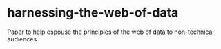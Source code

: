 # harnessing-the-web-of-data
Paper to help espouse the principles of the web of data to non-technical audiences
